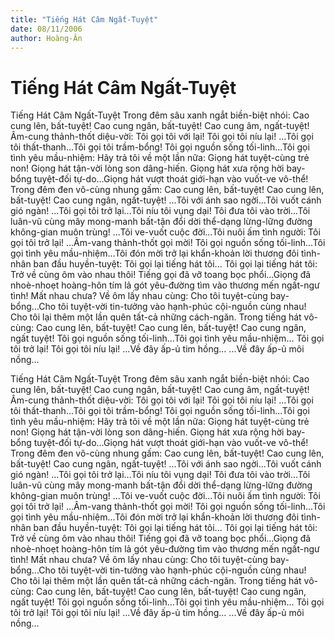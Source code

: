```yaml
---
title: "Tiếng Hát Câm Ngất-Tuyệt"
date: 08/11/2006
author: Hoàng-Ân
---
```


# Tiếng Hát Câm Ngất-Tuyệt

Tiếng Hát Câm Ngất-Tuyệt
Trong đêm sâu xanh ngắt biền-biệt nhói: Cao cung lên, bất-tuyệt!  Cao cung ngân, bất-tuyệt!  Cao cung âm, ngất-tuyệt!  Âm-cung thảnh-thốt diệu-vời: Tôi gọi tôi với lại! Tôi gọi tôi níu lại! ...Tôi gọi tôi thất-thanh...Tôi gọi tôi trầm-bổng!  Tôi gọi nguồn sống tối-linh...Tôi gọi tình yêu mầu-nhiệm: Hãy trả tôi về một lần nữa: Giọng hát tuyệt-cùng trẻ non!  Giọng hát tận-vời lòng son dâng-hiến.  Giọng hát xưa rộng hời bay-bổng tuyệt-đối tự-do...Giọng hát vượt thoát giới-hạn vào vuốt-ve vô-thể!
Trong đêm đen vô-cùng nhung gấm: Cao cung lên, bất-tuyệt!  Cao cung lên, bất-tuyệt!  Cao cung ngân, ngất-tuyệt! ...Tôi với ánh sao ngời...Tôi vuốt cánh gió ngàn! ...Tôi gọi tôi trở lại...Tôi níu tôi vụng dại!  Tôi đưa tôi vào trời...Tôi luân-vũ cùng mây mong-manh bất-tận đổi dời thể-dạng lừng-lững đường không-gian muôn trùng! ...Tôi ve-vuốt cuộc đời...Tôi nuôi ấm tình người: Tôi gọi tôi trở lại! ...Âm-vang thảnh-thốt gọi mời!  Tôi gọi nguồn sống tối-linh...Tôi gọi tình yêu mầu-nhiệm...Tôi đón mời trở lại khẩn-khoản lời thương đôi tình-nhân ban đầu huyền-tuyệt: Tôi gọi lại tiếng hát tôi...
Tôi gọi lại tiếng hát tôi:  Trở về cùng ôm vào nhau thôi!  Tiếng gọi đã vỡ toang bọc phổi...Giọng đã nhoè-nhoẹt hoàng-hôn tím lả gót yêu-đường tìm vào thương mến ngất-ngư tình!  Mất nhau chưa?  Về ôm lấy nhau cùng: Cho tôi tuyệt-cùng bay-bổng...Cho tôi tuyệt-vời tin-tưởng vào hạnh-phúc cội-nguồn cùng nhau!  Cho tôi lại thêm một lần quên tất-cả những cách-ngăn.
Trong tiếng hát vô-cùng: Cao cung lên, bất-tuyệt!  Cao cung lên, bất-tuyệt!  Cao cung ngân, ngất tuyệt!  Tôi gọi nguồn sống tối-linh...Tôi gọi tình yêu mầu-nhiệm...
     Tôi gọi tôi trở lại!
     Tôi gọi tôi níu lại!
     ...Về đây ấp-ủ tim hồng...
     ...Về đây ấp-ủ môi nồng...

Tiếng Hát Câm Ngất-Tuyệt
Trong đêm sâu xanh ngắt biền-biệt nhói: Cao cung lên, bất-tuyệt!  Cao cung ngân, bất-tuyệt!  Cao cung âm, ngất-tuyệt!  Âm-cung thảnh-thốt diệu-vời: Tôi gọi tôi với lại! Tôi gọi tôi níu lại! ...Tôi gọi tôi thất-thanh...Tôi gọi tôi trầm-bổng!  Tôi gọi nguồn sống tối-linh...Tôi gọi tình yêu mầu-nhiệm: Hãy trả tôi về một lần nữa: Giọng hát tuyệt-cùng trẻ non!  Giọng hát tận-vời lòng son dâng-hiến.  Giọng hát xưa rộng hời bay-bổng tuyệt-đối tự-do...Giọng hát vượt thoát giới-hạn vào vuốt-ve vô-thể!
Trong đêm đen vô-cùng nhung gấm: Cao cung lên, bất-tuyệt!  Cao cung lên, bất-tuyệt!  Cao cung ngân, ngất-tuyệt! ...Tôi với ánh sao ngời...Tôi vuốt cánh gió ngàn! ...Tôi gọi tôi trở lại...Tôi níu tôi vụng dại!  Tôi đưa tôi vào trời...Tôi luân-vũ cùng mây mong-manh bất-tận đổi dời thể-dạng lừng-lững đường không-gian muôn trùng! ...Tôi ve-vuốt cuộc đời...Tôi nuôi ấm tình người: Tôi gọi tôi trở lại! ...Âm-vang thảnh-thốt gọi mời!  Tôi gọi nguồn sống tối-linh...Tôi gọi tình yêu mầu-nhiệm...Tôi đón mời trở lại khẩn-khoản lời thương đôi tình-nhân ban đầu huyền-tuyệt: Tôi gọi lại tiếng hát tôi...
Tôi gọi lại tiếng hát tôi:  Trở về cùng ôm vào nhau thôi!  Tiếng gọi đã vỡ toang bọc phổi...Giọng đã nhoè-nhoẹt hoàng-hôn tím lả gót yêu-đường tìm vào thương mến ngất-ngư tình!  Mất nhau chưa?  Về ôm lấy nhau cùng: Cho tôi tuyệt-cùng bay-bổng...Cho tôi tuyệt-vời tin-tưởng vào hạnh-phúc cội-nguồn cùng nhau!  Cho tôi lại thêm một lần quên tất-cả những cách-ngăn.
Trong tiếng hát vô-cùng: Cao cung lên, bất-tuyệt!  Cao cung lên, bất-tuyệt!  Cao cung ngân, ngất tuyệt!  Tôi gọi nguồn sống tối-linh...Tôi gọi tình yêu mầu-nhiệm...
     Tôi gọi tôi trở lại!
     Tôi gọi tôi níu lại!
     ...Về đây ấp-ủ tim hồng...
     ...Về đây ấp-ủ môi nồng...
